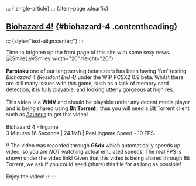 ::: {.single-article}
::: {.item-page .clearfix}
## [Biohazard 4!](/185-biohazard-4.html) {#biohazard-4 .contentheading}

::: {style="text-align:center;"}
:::

Time to brighten up the front page of this site with some sexy news.
![Smile](https://pcsx2.net/images/stories/frontend/smilies/smile.gif){.yvSmiley
width="20" height="20"}\
\
**Parotaku** one of our long serving betatesters has been having \'fun\'
testing *Biohazard 4 (Resident Evil 4)* under the WIP PCSX2 0.9 beta.
Whilst there are still many issues with this game, such as a lack of
memory card detection, it is fully playable, and looking utterly
gorgeous at high res.\
\
This video is a **WMV** and should be playable under any decent media
player and is being shared using **Bit Torrent** , thus you will need a
Bit Torrent client such as [Azureus](http://azureus.sourceforge.net/) to
get this video!\
\
Biohazard 4 - Ingame\
3 Minutes 16 Seconds \| 24.1MB \| Real Ingame Speed - 10 FPS.\
\
!! The video was recorded through **GSdx** which automatically speeds up
video, so you are *NOT* watching actual emulated speeds! The real FPS is
shown under the video link! Given that this video is being shared
through Bit Torrent, we ask if you could seed (share) this file for as
long as possible!\
\
Enjoy the video!
:::
:::

